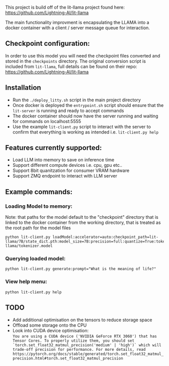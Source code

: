 This project is build off of the lit-llama project found here:
https://github.com/Lightning-AI/lit-llama

The main functionality improvment is encapsulating the LLAMA into a docker container with a client / server message queue for interaction.

## Checkpoint configuration:

In order to use this model you will need the checkpoint files converted and stored in the `checkpoints` directory. The original conversion script is included from `lit-llama`, full
details can be found on their repo: https://github.com/Lightning-AI/lit-llama

## Installation

- Run the `./deploy_litty.sh` script in the main project directory
- Once docker is deployed the `entrypoint.sh` script should ensure that the `lit-server` is running and ready to accept commands
- The docker container should now have the server running and waiting for commands on localhost:5555
- Use the example `lit-client.py` script to interact with the server to confirm that everything is working as intended i.e. `lit-client.py help`

## Features currently supported:

- Load LLM into memory to save on inference time
- Support different compute devices i.e. cpu, gpu etc..
- Support 8bit quanitzation for consumer VRAM hardware
- Support ZMQ endpoint to interact with LLM server

## Example commands:

### Loading Model to memory:

Note: that paths for the model default to the "checkpoint" directory that is linked to the docker container from the working directory, that is treated as the root path for the model files

```
python lit-client.py loadModel:accelerator=auto:checkpoint_path=lit-llama/7B/state_dict.pth:model_size=7B:precision=full:quantize=True:tokenizer_path=lit-llama/tokenizer.model
```

### Querying loaded model:
```
python lit-client.py generate:prompt="What is the meaning of life?"
```

### View help menu:
```
python lit-client.py help
```

## TODO

- Add additional optimisation on the tensors to reduce storage space
- Offload some storage onto the CPU
- Look into CUDA device optimisation:\
    ```You are using a CUDA device ('NVIDIA GeForce RTX 3060') that has Tensor Cores. To properly utilize them, you should set `torch.set_float32_matmul_precision('medium' | 'high')` which will trade-off precision for performance. For more details, read https://pytorch.org/docs/stable/generated/torch.set_float32_matmul_precision.html#torch.set_float32_matmul_precision```